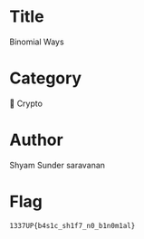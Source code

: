 # Title

Binomial Ways

# Category

🔐 Crypto

# Author

Shyam Sunder saravanan

# Flag

`1337UP{b4s1c_sh1f7_n0_b1n0m1al}`
